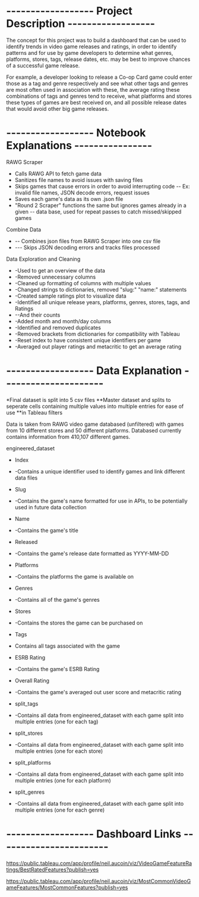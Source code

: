 # ------------------ Project Description ------------------
The concept for this project was to build a dashboard that can be used to identify trends in video game releases and ratings, in order to identify patterns and for use by game developers to determine what genres, platforms, stores, tags, release dates, etc. may be best to improve chances of a successful game release.

For example, a developer looking to release a Co-op Card game could enter those as a tag and genre respectively and see what other tags and genres are most often used in association with these, the average rating these combinations of tags and genres tend to receive, what platforms and stores these types of games are best received on, and all possible release dates that would avoid other big game releases.


# ------------------ Notebook Explanations ----------------
RAWG Scraper
- Calls RAWG API to fetch game data
- Sanitizes file names to avoid issues with saving files
- Skips games that cause errors in order to avoid interrupting code
-- Ex: invalid file names, JSON decode errors, request issues
- Saves each game's data as its own .json file
- "Round 2 Scraper" functions the same but ignores games already in a given
-- data base, used for repeat passes to catch missed/skipped games

Combine Data
- -- Combines json files from RAWG Scraper into one csv file
- --- Skips JSON decoding errors and tracks files processed

Data Exploration and Cleaning
- -Used to get an overview of the data
- -Removed unnecessary columns
- -Cleaned up formatting of columns with multiple values
- -Changed strings to dictionaries, removed "slug:" "name:" statements
- -Created sample ratings plot to visualize data
- -Identified all unique release years, platforms, genres, stores, tags, and Ratings
- --And their counts
- -Added month and month/day columns
- -Identified and removed duplicates
- -Removed brackets from dictionaries for compatibility with Tableau
- -Reset index to have consistent unique identifiers per game
- -Averaged out player ratings and metacritic to get an average rating


# ------------------ Data Explanation ---------------------
*Final dataset is split into 5 csv files
**Master dataset and splits to seperate cells containing multiple values into multiple entries for ease of use **in Tableau filters

Data is taken from RAWG video game databased (unfiltered) with games from 10 different stores and 50 different platforms. Databased currently contains information from 410,107 different games.

engineered_dataset
- Index
- -Contains a unique identifier used to identify games and link different data files
- Slug
- -Contains the game's name formatted for use in APIs, to be potentially used in future data collection
- Name
- -Contains the game's title
- Released
- -Contains the game's release date formatted as YYYY-MM-DD
- Platforms
- -Contains the platforms the game is available on
- Genres
- -Contains all of the game's genres
- Stores
- -Contains the stores the game can be purchased on
- Tags
- Contains all tags associated with the game
- ESRB Rating
- -Contains the game's ESRB Rating
- Overall Rating
- -Contains the game's averaged out user score and metacritic rating

- split_tags
- -Contains all data from engineered_dataset with each game split into multiple entries (one for each tag)

- split_stores
- -Contains all data from engineered_dataset with each game split into multiple entries (one for each store)

- split_platforms
- -Contains all data from engineered_dataset with each game split into multiple entries (one for each platform)

- split_genres
- -Contains all data from engineered_dataset with each game split into multiple entries (one for each genre)


# ------------------ Dashboard Links -----------------------
https://public.tableau.com/app/profile/neil.aucoin/viz/VideoGameFeatureRatings/BestRatedFeatures?publish=yes

https://public.tableau.com/app/profile/neil.aucoin/viz/MostCommonVideoGameFeatures/MostCommonFeatures?publish=yes
